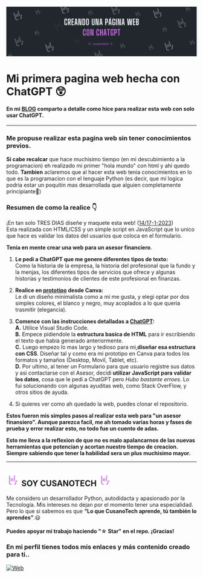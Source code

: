 ![Crear pagina web con ChatGPT](./Creando-pagina-web-chatgpt.png)

# Mi primera pagina web hecha con ChatGPT  😲
#### En mi [BLOG](https://cusanotech.medium.com/crear-p%C3%A1ginas-web-con-chatgpt-desde-0-f98816b173fc) comparto a detalle como hice para realizar esta web con solo usar ChatGPT. 

---

### **Me propuse realizar esta pagina web sin tener conocimientos previos.** <br>
**Si cabe recalcar** que hace muchisimo tiempo (en mi descubimiento a la programacion) eh realizado mi primer "hola mundo" con html y ahi quedo todo. 
**Tambien** aclaremos que al hacer esta web tenia conocimientos en lo que es la programacion con el lenguaje Python (es decir, que mi logica podria estar un poquitin mas desarrollada que alguien completamente principiante🤔)
<br>

### Resumen de como la realice 👇
¡En tan solo TRES DIAS diseñe y maquete esta web! ([14/17-1-2023](https://github.com/cusanotech/Web-Page-Asesor-Financiero)) <br>
Esta realizada con HTML/CSS y un simple script en JavaScript que lo unico que hace es validar los datos del usuarios que coloca en el formulario.

**Tenia en mente crear una web para un asesor financiero**. 

1. **Le pedi a ChatGPT que me genere diferentes tipos de texto:** <br>
Como la historia de la empresa, la historia del profesional que la fundo y la menjas, los diferentes tipos de servicios que ofrece y algunas historias y testimonios de clientes de este profesional en finanzas.

2. **Realice en [prototipo](https://github.com/cusanotech/Web-Page-Asesor-Financiero/tree/main/prototipos-pdf) desde Canva:**<br>
 Le di un diseño minimalista como a mi me gusta, y elegi optar por dos simples colores, el blanco y negro, muy acoplados a lo que queria trasmitir (elegancia).

3. **Comence con las instrucciones detalladas a [ChatGPT](https://chat.openai.com/):** <br>
**A.**  Utilice Visual Studio Code.<br>
**B.**  Empece pidiendole la **estructura basica de HTML** para ir escribiendo el texto que habia generado anteriormente.<br>
**C.**  Luego empezo lo mas largo y tedioso para mi,**diseñar esa estructura con CSS**. Diseñar tal y como era mi prototipo en Canva para todos los formatos y tamaños (Desktop, Movil, Tablet, etc).<br>
**D.** Por ultimo, al tener un Formulario para que usuario registre sus datos y asi contactarse con el Asesor, decidi **utilizar JavaScript para validar los datos**, cosa que le pedi a ChatGPT pero *Hubo bastante erroes*. Lo fui solucionando con algunas ayuditas web, como Stack OverFlow, y otros sitios de ayuda.
3. Si quieres ver como ah quedado la web, puedes clonar el repositorio.


**Estos fueron mis simples pasos al realizar esta web para "un asesor finansiero". Aunque parezca facil, me ah tomado varias horas y fases de prueba y error realizar esto, no todo fue un cuento de adas.**<Br>

**Esto me lleva a la reflexion de que no es malo apalancarnos de las nuevas herramientas que potencian y acortan nuestro tiempo de creacion. Siempre sabiendo que tener la habilidad sera un plus muchisimo mayor.**

---

## <img src="./Logotipo-Trasparente.png" alt="Logotipo Cusanotech" width="35" height="35"/> SOY CUSANOTECH <img src="./Logotipo-Trasparente.png" alt="Logotipo Cusanotech" width="35" height="35"/>

Me considero un desarrollador Python, autodidacta y apasionado por la Tecnología. Mis intereses no dejan por el momento tener una especialidad. Pero lo que si sabemos es que **“Lo que CusanoTech aprende, tú también lo aprendes”**.😃 

#### Puedes apoyar mi trabajo haciendo "☆ Star" en el repo. ¡Gracias!

### En mi perfil tienes todos mis enlaces y más contenido creado para ti.. <br>
[![Web](https://img.shields.io/badge/GitHub-CusanoTech-14a1f0?style=for-the-badge&logo=github&logoColor=white&labelColor=101010)](https://github.com/cusanotech) 
